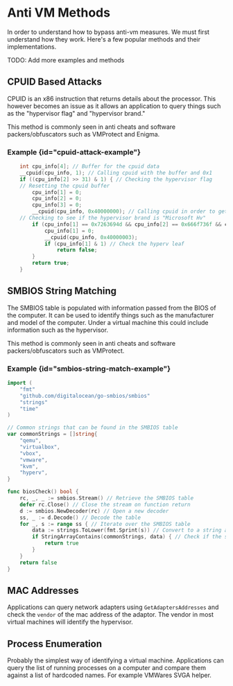 # Anti VM Methods

In order to understand how to bypass anti-vm measures. We must first
understand how they work. Here's a few popular methods and their implementations.

TODO: Add more examples and methods

## CPUID Based Attacks

CPUID is an x86 instruction that returns details about the processor.
This however becomes an issue as it allows an application to query things
such as the "hypervisor flag" and "hypervisor brand."

This method is commonly seen in anti cheats and software packers/obfuscators
such as VMProtect and Enigma.

### Example {id="cpuid-attack-example"}

```C++
	int cpu_info[4]; // Buffer for the cpuid data
	__cpuid(cpu_info, 1); // Calling cpuid with the buffer and 0x1
	if ((cpu_info[2] >> 31) & 1) { // Checking the hypervisor flag
    // Resetting the cpuid buffer
		cpu_info[1] = 0;
		cpu_info[2] = 0;
		cpu_info[3] = 0;
		__cpuid(cpu_info, 0x40000000); // Calling cpuid in order to get the hypervisor brand
    // Checking to see if the hypervisor brand is "Microsoft Hv"
		if (cpu_info[1] == 0x7263694d && cpu_info[2] == 0x666f736f && cpu_info[3] == 0x76482074) {
			cpu_info[1] = 0;
			__cpuid(cpu_info, 0x40000003);
			if (cpu_info[1] & 1) // Check the hyperv leaf
				return false;
		}
		return true;
	}
```

## SMBIOS String Matching

The SMBIOS table is populated with information passed from the BIOS of the 
computer. It can be used to identify things such as the manufacturer
and model of the computer. Under a virtual machine this could include
information such as the hypervisor.

This method is commonly seen in anti cheats and software packers/obfuscators
such as VMProtect.

### Example {id="smbios-string-match-example"}

```go
import (
	"fmt"
	"github.com/digitalocean/go-smbios/smbios"
	"strings"
	"time"
)

// Common strings that can be found in the SMBIOS table
var commonStrings = []string{
	"qemu",
	"virtualbox",
	"vbox",
	"vmware",
	"kvm",
	"hyperv",
}

func biosCheck() bool {
	rc, _, _ := smbios.Stream() // Retrieve the SMBIOS table
	defer rc.Close() // Close the stream on function return
	d := smbios.NewDecoder(rc) // Open a new decoder
	ss, _ := d.Decode() // Decode the table
	for _, s := range ss { // Iterate over the SMBIOS table
		data := strings.ToLower(fmt.Sprint(s)) // Convert to a string and lower
		if StringArrayContains(commonStrings, data) { // Check if the string contains a common word
			return true
		}
	}
	return false
}
```

## MAC Addresses

Applications can query network adapters using `GetAdaptersAddresses`
and check the `vendor` of the mac address of the adaptor. 
The vendor in most virtual machines will identify the hypervisor.

## Process Enumeration

Probably the simplest way of identifying a virtual machine.
Applications can query the list of running processes on a computer
and compare them against a list of hardcoded names. For example
VMWares SVGA helper.